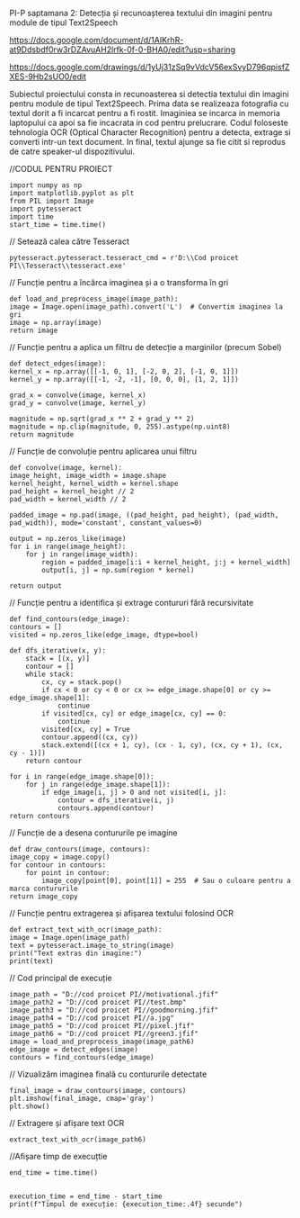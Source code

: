PI-P saptamana 2: Detecția și recunoașterea textului din imagini pentru module de tipul Text2Speech

https://docs.google.com/document/d/1AIKrhR-at9Ddsbdf0rw3rDZAvuAH2lrfk-0f-0-BHA0/edit?usp=sharing

https://docs.google.com/drawings/d/1yUj31zSq9vVdcV56exSvyD796qpisfZXES-9Hb2sUO0/edit

Subiectul proiectului consta in recunoasterea si detectia textului din imagini pentru module de tipul Text2Speech. Prima data se realizeaza fotografia cu textul dorit a fi incarcat pentru a fi rostit. Imaginiea se incarca in memoria laptopului ca apoi sa fie incacrata in cod pentru prelucrare. Codul foloseste tehnologia OCR (Optical Character Recognition) pentru a detecta, extrage si converti intr-un text document. In final, textul ajunge sa fie citit si reprodus de catre speaker-ul dispozitivului.

//CODUL PENTRU PROIECT
    
    import numpy as np
    import matplotlib.pyplot as plt
    from PIL import Image
    import pytesseract
    import time
    start_time = time.time()


// Setează calea către Tesseract
    
    pytesseract.pytesseract.tesseract_cmd = r'D:\\Cod proicet PI\\Tesseract\\tesseract.exe'


// Funcție pentru a încărca imaginea și a o transforma în gri
    
    def load_and_preprocess_image(image_path):
    image = Image.open(image_path).convert('L')  # Convertim imaginea la gri
    image = np.array(image)
    return image


// Funcție pentru a aplica un filtru de detecție a marginilor (precum Sobel)
    
    def detect_edges(image):
    kernel_x = np.array([[-1, 0, 1], [-2, 0, 2], [-1, 0, 1]])
    kernel_y = np.array([[-1, -2, -1], [0, 0, 0], [1, 2, 1]])

    grad_x = convolve(image, kernel_x)
    grad_y = convolve(image, kernel_y)

    magnitude = np.sqrt(grad_x ** 2 + grad_y ** 2)
    magnitude = np.clip(magnitude, 0, 255).astype(np.uint8)
    return magnitude


// Funcție de convoluție pentru aplicarea unui filtru

    def convolve(image, kernel):
    image_height, image_width = image.shape
    kernel_height, kernel_width = kernel.shape
    pad_height = kernel_height // 2
    pad_width = kernel_width // 2

    padded_image = np.pad(image, ((pad_height, pad_height), (pad_width, pad_width)), mode='constant', constant_values=0)

    output = np.zeros_like(image)
    for i in range(image_height):
        for j in range(image_width):
            region = padded_image[i:i + kernel_height, j:j + kernel_width]
            output[i, j] = np.sum(region * kernel)

    return output


 // Funcție pentru a identifica și extrage contururi fără recursivitate
    
    def find_contours(edge_image):
    contours = []
    visited = np.zeros_like(edge_image, dtype=bool)

    def dfs_iterative(x, y):
        stack = [(x, y)]
        contour = []
        while stack:
            cx, cy = stack.pop()
            if cx < 0 or cy < 0 or cx >= edge_image.shape[0] or cy >= edge_image.shape[1]:
                continue
            if visited[cx, cy] or edge_image[cx, cy] == 0:
                continue
            visited[cx, cy] = True
            contour.append((cx, cy))
            stack.extend([(cx + 1, cy), (cx - 1, cy), (cx, cy + 1), (cx, cy - 1)])
        return contour

    for i in range(edge_image.shape[0]):
        for j in range(edge_image.shape[1]):
            if edge_image[i, j] > 0 and not visited[i, j]:
                contour = dfs_iterative(i, j)
                contours.append(contour)
    return contours


// Funcție de a desena contururile pe imagine
    
    def draw_contours(image, contours):
    image_copy = image.copy()
    for contour in contours:
        for point in contour:
            image_copy[point[0], point[1]] = 255  # Sau o culoare pentru a marca contururile
    return image_copy


// Funcție pentru extragerea și afișarea textului folosind OCR
    
    def extract_text_with_ocr(image_path):
    image = Image.open(image_path)
    text = pytesseract.image_to_string(image)
    print("Text extras din imagine:")
    print(text)


// Cod principal de execuție

    image_path = "D://cod proicet PI//motivational.jfif"
    image_path2 = "D://cod proicet PI//test.bmp"
    image_path3 = "D://cod proicet PI//goodmorning.jfif"
    image_path4 = "D://cod proicet PI//a.jpg"
    image_path5 = "D://cod proicet PI//pixel.jfif"
    image_path6 = "D://cod proicet PI//green3.jfif"
    image = load_and_preprocess_image(image_path6)
    edge_image = detect_edges(image)
    contours = find_contours(edge_image)

// Vizualizăm imaginea finală cu contururile detectate

    final_image = draw_contours(image, contours)
    plt.imshow(final_image, cmap='gray')
    plt.show()


// Extragere și afișare text OCR
    
    extract_text_with_ocr(image_path6)
//Afișare timp de execuțtie

    end_time = time.time()


    execution_time = end_time - start_time
    print(f"Timpul de execuție: {execution_time:.4f} secunde")
